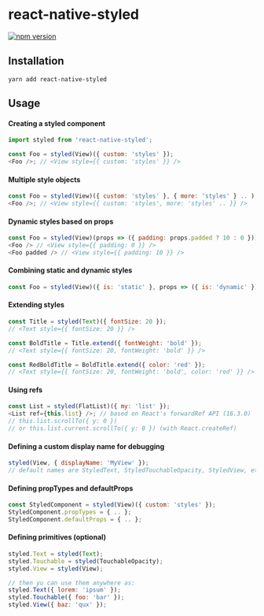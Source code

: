 # react-native-styled

[![npm version](https://badge.fury.io/js/react-native-styled.svg)](https://badge.fury.io/js/react-native-styled)

## Installation

`yarn add react-native-styled`

## Usage

#### Creating a styled component

```js
import styled from 'react-native-styled';

const Foo = styled(View)({ custom: 'styles' });
<Foo />; // <View style={{ custom: 'styles' }} />
```

#### Multiple style objects

```js
const Foo = styled(View)({ custom: 'styles' }, { more: 'styles' } .. );
<Foo />; // <View style={{ custom: 'styles', more: 'styles' .. }} />
```

#### Dynamic styles based on props

```js
const Foo = styled(View)(props => ({ padding: props.padded ? 10 : 0 }));
<Foo /> // <View style={{ padding: 0 }} />
<Foo padded /> // <View style={{ padding: 10 }} />
```

#### Combining static and dynamic styles

```js
const Foo = styled(View)({ is: 'static' }, props => ({ is: 'dynamic' }));
```

#### Extending styles

```js
const Title = styled(Text)({ fontSize: 20 });
// <Text style={{ fontSize: 20 }} />

const BoldTitle = Title.extend({ fontWeight: 'bold' });
// <Text style={{ fontSize: 20, fontWeight: 'bold' }} />

const RedBoldTitle = BoldTitle.extend({ color: 'red' });
// <Text style={{ fontSize: 20, fontWeight: 'bold', color: 'red' }} />
```

#### Using refs

```js
const List = styled(FlatList)({ my: 'list' });
<List ref={this.list} />; // based on React's forwardRef API (16.3.0)
// this.list.scrollTo({ y: 0 })
// or this.list.current.scrollTo({ y: 0 }) (with React.createRef)
```

#### Defining a custom display name for debugging

```js
styled(View, { displayName: 'MyView' });
// default names are StyledText, StyledTouchableOpacity, StyledView, etc
```

#### Defining propTypes and defaultProps

```js
const StyledComponent = styled(View)({ custom: 'styles' });
StyledComponent.propTypes = { .. };
StyledComponent.defaultProps = { .. };
```

#### Defining primitives (optional)

```js
styled.Text = styled(Text);
styled.Touchable = styled(TouchableOpacity);
styled.View = styled(View);

// then yu can use them anywhere as:
styled.Text({ lorem: 'ipsum' });
styled.Touchable({ foo: 'bar' });
styled.View({ baz: 'qux' });
```
